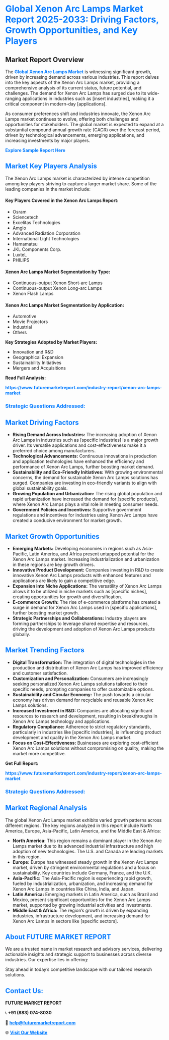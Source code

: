 <h1 style="color: #007BFF;">Global Xenon Arc Lamps Market Report 2025-2033: Driving Factors, Growth Opportunities, and Key Players</h1>

<section id="overview">
<h2>Market Report Overview</h2>
<p>The <a href="https://www.futuremarketreport.com/industry-report/xenon-arc-lamps-market" style="color: #007BFF; text-decoration: none;"><strong>Global Xenon Arc Lamps Market</strong></a> is witnessing significant growth, driven by increasing demand across various industries. This report delves into the key aspects of the Xenon Arc Lamps market, providing a comprehensive analysis of its current status, future potential, and challenges. The demand for Xenon Arc Lamps has surged due to its wide-ranging applications in industries such as [insert industries], making it a critical component in modern-day [applications].</p>
<p>As consumer preferences shift and industries innovate, the Xenon Arc Lamps market continues to evolve, offering both challenges and opportunities for stakeholders. The global market is expected to expand at a substantial compound annual growth rate (CAGR) over the forecast period, driven by technological advancements, emerging applications, and increasing investments by major players.</p>
</section>

<section id="overview">
<p><a href="https://www.futuremarketreport.com/request-sample/reportId=88715" style="color: #007BFF; text-decoration: none;"><strong>Explore Sample Report Here</strong></a></p>
</section>

<section id="key-players">
<h2 style="color: #007BFF;">Market Key Players Analysis</h2>
<p>The Xenon Arc Lamps market is characterized by intense competition among key players striving to capture a larger market share. Some of the leading companies in the market include:</p>
<h4>Key Players Covered in the Xenon Arc Lamps Report:</h4>
<ul><li>Osram</li><li>Sciencetech</li><li>Excelitas Technologies</li><li>Amglo</li><li>Advanced Radiation Corporation</li><li>International Light Technologies</li><li>Hamamatsu</li><li>JKL Components Corp.</li><li>LuxteL</li><li>PHILIPS</li></ul>
<h4>Xenon Arc Lamps Market Segmentation by Type:</h4>
<ul><li>Continuous-output Xenon Short-arc Lamps</li><li>Continuous-output Xenon Long-arc Lamps</li><li>Xenon Flash Lamps</li></ul>

<h4>Xenon Arc Lamps Market Segmentation by Application:</h4>
<ul><li>Automotive</li><li>Movie Projectors</li><li>Industrial</li><li>Others</li></ul>
<p><strong>Key Strategies Adopted by Market Players:</strong></p>
<ul>
<li>Innovation and R&D</li>
<li>Geographical Expansion</li>
<li>Sustainability Initiatives</li>
<li>Mergers and Acquisitions</li>
</ul>
</section>

<section>
<p><strong>Read Full Analysis: </strong></p><a href="https://www.futuremarketreport.com/industry-report/xenon-arc-lamps-market" style="color: #007BFF; text-decoration: none;"><strong>https://www.futuremarketreport.com/industry-report/xenon-arc-lamps-market</strong></a>
<h3 style="color: #007BFF;">Strategic Questions Addressed:</h3>
</section>

<section id="driving-factors">
<h2 style="color: #007BFF;">Market Driving Factors</h2>
<ul>
<li><strong>Rising Demand Across Industries:</strong> The increasing adoption of Xenon Arc Lamps in industries such as [specific industries] is a major growth driver. Its versatile applications and cost-effectiveness make it a preferred choice among manufacturers.</li>
<li><strong>Technological Advancements:</strong> Continuous innovations in production and application technologies have enhanced the efficiency and performance of Xenon Arc Lamps, further boosting market demand.</li>
<li><strong>Sustainability and Eco-Friendly Initiatives:</strong> With growing environmental concerns, the demand for sustainable Xenon Arc Lamps solutions has surged. Companies are investing in eco-friendly variants to align with global sustainability goals.</li>
<li><strong>Growing Population and Urbanization:</strong> The rising global population and rapid urbanization have increased the demand for [specific products], where Xenon Arc Lamps plays a vital role in meeting consumer needs.</li>
<li><strong>Government Policies and Incentives:</strong> Supportive government regulations and incentives for industries using Xenon Arc Lamps have created a conducive environment for market growth.</li>
</ul>
</section>

<section id="growth-opportunities">
<h2 style="color: #007BFF;">Market Growth Opportunities</h2>
<ul>
<li><strong>Emerging Markets:</strong> Developing economies in regions such as Asia-Pacific, Latin America, and Africa present untapped potential for the Xenon Arc Lamps market. Increasing industrialization and urbanization in these regions are key growth drivers.</li>
<li><strong>Innovative Product Development:</strong> Companies investing in R&D to create innovative Xenon Arc Lamps products with enhanced features and applications are likely to gain a competitive edge.</li>
<li><strong>Expansion into Niche Applications:</strong> The versatility of Xenon Arc Lamps allows it to be utilized in niche markets such as [specific niches], creating opportunities for growth and diversification.</li>
<li><strong>E-commerce Growth:</strong> The rise of e-commerce platforms has created a surge in demand for Xenon Arc Lamps used in [specific applications], further boosting market growth.</li>
<li><strong>Strategic Partnerships and Collaborations:</strong> Industry players are forming partnerships to leverage shared expertise and resources, driving the development and adoption of Xenon Arc Lamps products globally.</li>
</ul>
</section>

<section id="trending-factors">
<h2 style="color: #007BFF;">Market Trending Factors</h2>
<ul>
<li><strong>Digital Transformation:</strong> The integration of digital technologies in the production and distribution of Xenon Arc Lamps has improved efficiency and customer satisfaction.</li>
<li><strong>Customization and Personalization:</strong> Consumers are increasingly seeking personalized Xenon Arc Lamps solutions tailored to their specific needs, prompting companies to offer customizable options.</li>
<li><strong>Sustainability and Circular Economy:</strong> The push towards a circular economy has driven demand for recyclable and reusable Xenon Arc Lamps solutions.</li>
<li><strong>Increased Investment in R&D:</strong> Companies are allocating significant resources to research and development, resulting in breakthroughs in Xenon Arc Lamps technology and applications.</li>
<li><strong>Regulatory Compliance:</strong> Adherence to strict regulatory standards, particularly in industries like [specific industries], is influencing product development and quality in the Xenon Arc Lamps market.</li>
<li><strong>Focus on Cost-Effectiveness:</strong> Businesses are exploring cost-efficient Xenon Arc Lamps solutions without compromising on quality, making the market more competitive.</li>
</ul>
</section>

<section>
<p><strong>Get Full Report: </strong></p><a href="https://www.futuremarketreport.com/industry-report/xenon-arc-lamps-market" style="color: #007BFF; text-decoration: none;"><strong>https://www.futuremarketreport.com/industry-report/xenon-arc-lamps-market</strong></a>
<h3 style="color: #007BFF;">Strategic Questions Addressed:</h3>
</section>


<section id="regional-analysis">
<h2 style="color: #007BFF;">Market Regional Analysis</h2>
<p>The global Xenon Arc Lamps market exhibits varied growth patterns across different regions. The key regions analyzed in this report include North America, Europe, Asia-Pacific, Latin America, and the Middle East & Africa:</p>
<ul>
<li><strong>North America:</strong> This region remains a dominant player in the Xenon Arc Lamps market due to its advanced industrial infrastructure and high adoption of new technologies. The U.S. and Canada are leading markets in this region.</li>
<li><strong>Europe:</strong> Europe has witnessed steady growth in the Xenon Arc Lamps market, driven by stringent environmental regulations and a focus on sustainability. Key countries include Germany, France, and the U.K.</li>
<li><strong>Asia-Pacific:</strong> The Asia-Pacific region is experiencing rapid growth, fueled by industrialization, urbanization, and increasing demand for Xenon Arc Lamps in countries like China, India, and Japan.</li>
<li><strong>Latin America:</strong> Emerging markets in Latin America, such as Brazil and Mexico, present significant opportunities for the Xenon Arc Lamps market, supported by growing industrial activities and investments.</li>
<li><strong>Middle East & Africa:</strong> The region’s growth is driven by expanding industries, infrastructure development, and increasing demand for Xenon Arc Lamps in sectors like [specific sectors].</li>
</ul>
</section>

<footer>
<h2 style="color: #007BFF;">About FUTURE MARKET REPORT</h2>
<p>We are a trusted name in market research and advisory services, delivering actionable insights and strategic support to businesses across diverse industries. Our expertise lies in offering:</p>

<p>Stay ahead in today’s competitive landscape with our tailored research solutions.</p>

<h2 style="color: #007BFF;">Contact Us:</h2>
<p><strong>FUTURE MARKET REPORT</strong></p>
<p>📞 <strong>+91 (883) 074-8030</strong></p>
<p>📧 <strong><a href="mailto:help@futuremarketreport.com" style="color: #007BFF;">help@futuremarketreport.com</a></strong></p>
<p>🌐 <strong><a href="https://www.futuremarketreport.com/" style="color: #007BFF;">Visit Our Website</a></strong></p>
</footer>